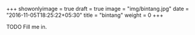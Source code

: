 +++
showonlyimage = true
draft = true
image = "img/bintang.jpg"
date = "2016-11-05T18:25:22+05:30"
title = "bintang"
weight = 0
+++

TODO Fill me in.

